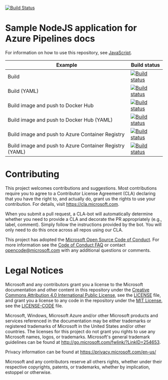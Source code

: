 [![Build Status](https://dev.azure.com/EYPOC/Octopus_POC/_apis/build/status/kgkon.pipelines-javascript?branchName=master)](https://dev.azure.com/EYPOC/Octopus_POC/_build/latest?definitionId=15&branchName=master)
# Sample NodeJS application for Azure Pipelines docs

For information on how to use this repository, see [JavaScript](https://docs.microsoft.com/azure/devops/pipelines/languages/javascript).

| Example | Build status |
|---------|--------------|
| Build | [![Build status](https://dev.azure.com/pipelines-docs/docs/_apis/build/status/javascript/nodejs)](https://dev.azure.com/pipelines-docs/docs/_build/latest?definitionId=7) |
| Build (YAML) | [![Build status](https://dev.azure.com/pipelines-docs/docs/_apis/build/status/javascript/nodejs-yaml)](https://dev.azure.com/pipelines-docs/docs/_build/latest?definitionId=8) |
| Build image and push to Docker Hub | [![Build status](https://dev.azure.com/pipelines-docs/docs/_apis/build/status/javascript/nodejs-dockerhub)](https://dev.azure.com/pipelines-docs/docs/_build/latest?definitionId=9) |
| Build image and push to Docker Hub (YAML) | [![Build status](https://dev.azure.com/pipelines-docs/docs/_apis/build/status/javascript/nodejs-dockerhub-yaml)](https://dev.azure.com/pipelines-docs/docs/_build/latest?definitionId=10) |
| Build image and push to Azure Container Registry | [![Build status](https://dev.azure.com/pipelines-docs/docs/_apis/build/status/javascript/nodejs-acr)](https://dev.azure.com/pipelines-docs/docs/_build/latest?definitionId=11) |
| Build image and push to Azure Container Registry (YAML) | [![Build status](https://dev.azure.com/pipelines-docs/docs/_apis/build/status/javascript/nodejs-acr-yaml)](https://dev.azure.com/pipelines-docs/docs/_build/latest?definitionId=12) |

# Contributing

This project welcomes contributions and suggestions.  Most contributions require you to agree to a
Contributor License Agreement (CLA) declaring that you have the right to, and actually do, grant us
the rights to use your contribution. For details, visit https://cla.microsoft.com.

When you submit a pull request, a CLA-bot will automatically determine whether you need to provide
a CLA and decorate the PR appropriately (e.g., label, comment). Simply follow the instructions
provided by the bot. You will only need to do this once across all repos using our CLA.

This project has adopted the [Microsoft Open Source Code of Conduct](https://opensource.microsoft.com/codeofconduct/).
For more information see the [Code of Conduct FAQ](https://opensource.microsoft.com/codeofconduct/faq/) or
contact [opencode@microsoft.com](mailto:opencode@microsoft.com) with any additional questions or comments.

# Legal Notices

Microsoft and any contributors grant you a license to the Microsoft documentation and other content
in this repository under the [Creative Commons Attribution 4.0 International Public License](https://creativecommons.org/licenses/by/4.0/legalcode),
see the [LICENSE](LICENSE) file, and grant you a license to any code in the repository under the [MIT License](https://opensource.org/licenses/MIT), see the
[LICENSE-CODE](LICENSE-CODE) file.

Microsoft, Windows, Microsoft Azure and/or other Microsoft products and services referenced in the documentation
may be either trademarks or registered trademarks of Microsoft in the United States and/or other countries.
The licenses for this project do not grant you rights to use any Microsoft names, logos, or trademarks.
Microsoft's general trademark guidelines can be found at http://go.microsoft.com/fwlink/?LinkID=254653.

Privacy information can be found at https://privacy.microsoft.com/en-us/

Microsoft and any contributors reserve all others rights, whether under their respective copyrights, patents,
or trademarks, whether by implication, estoppel or otherwise.
